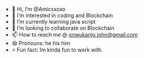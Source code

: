 - 👋 Hi, I’m @Amicsxoxo
- 👀 I’m interested in coding and Blockchain 
- 🌱 I’m currently learning java script 
- 💞️ I’m looking to collaborate on Blockchain 
- 📫 How to reach me @ onwukanjo.john@gmail.com
- 😄 Pronouns: he his him
- ⚡ Fun fact: Im kinda fun to work with

<!---
Amicsxoxo/Amicsxoxo is a ✨ special ✨ repository because its `README.md` (this file) appears on your GitHub profile.
You can click the Preview link to take a look at your changes.
--->

